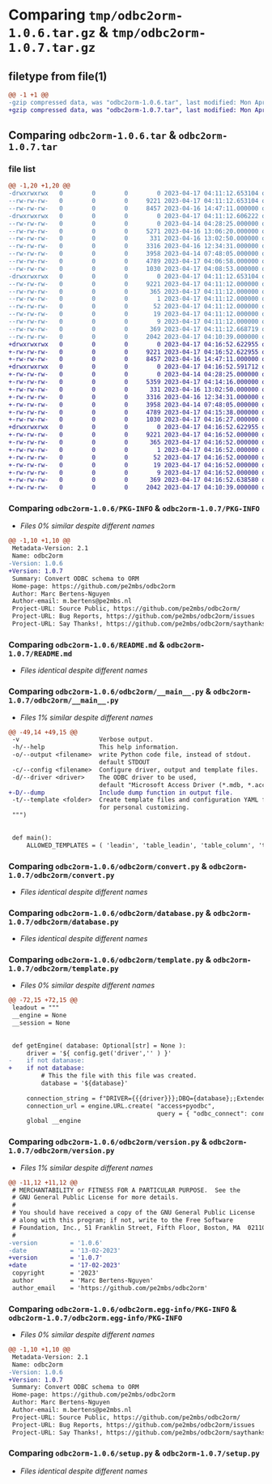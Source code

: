 # Comparing `tmp/odbc2orm-1.0.6.tar.gz` & `tmp/odbc2orm-1.0.7.tar.gz`

## filetype from file(1)

```diff
@@ -1 +1 @@
-gzip compressed data, was "odbc2orm-1.0.6.tar", last modified: Mon Apr 17 04:11:12 2023, max compression
+gzip compressed data, was "odbc2orm-1.0.7.tar", last modified: Mon Apr 17 04:16:52 2023, max compression
```

## Comparing `odbc2orm-1.0.6.tar` & `odbc2orm-1.0.7.tar`

### file list

```diff
@@ -1,20 +1,20 @@
-drwxrwxrwx   0        0        0        0 2023-04-17 04:11:12.653104 odbc2orm-1.0.6/
--rw-rw-rw-   0        0        0     9221 2023-04-17 04:11:12.653104 odbc2orm-1.0.6/PKG-INFO
--rw-rw-rw-   0        0        0     8457 2023-04-16 14:47:11.000000 odbc2orm-1.0.6/README.md
-drwxrwxrwx   0        0        0        0 2023-04-17 04:11:12.606222 odbc2orm-1.0.6/odbc2orm/
--rw-rw-rw-   0        0        0        0 2023-04-14 04:28:25.000000 odbc2orm-1.0.6/odbc2orm/__init__.py
--rw-rw-rw-   0        0        0     5271 2023-04-16 13:06:20.000000 odbc2orm-1.0.6/odbc2orm/__main__.py
--rw-rw-rw-   0        0        0      331 2023-04-16 13:02:50.000000 odbc2orm-1.0.6/odbc2orm/config.py
--rw-rw-rw-   0        0        0     3316 2023-04-16 12:34:31.000000 odbc2orm-1.0.6/odbc2orm/convert.py
--rw-rw-rw-   0        0        0     3958 2023-04-14 07:48:05.000000 odbc2orm-1.0.6/odbc2orm/database.py
--rw-rw-rw-   0        0        0     4789 2023-04-17 04:06:58.000000 odbc2orm-1.0.6/odbc2orm/template.py
--rw-rw-rw-   0        0        0     1030 2023-04-17 04:08:53.000000 odbc2orm-1.0.6/odbc2orm/version.py
-drwxrwxrwx   0        0        0        0 2023-04-17 04:11:12.653104 odbc2orm-1.0.6/odbc2orm.egg-info/
--rw-rw-rw-   0        0        0     9221 2023-04-17 04:11:12.000000 odbc2orm-1.0.6/odbc2orm.egg-info/PKG-INFO
--rw-rw-rw-   0        0        0      365 2023-04-17 04:11:12.000000 odbc2orm-1.0.6/odbc2orm.egg-info/SOURCES.txt
--rw-rw-rw-   0        0        0        1 2023-04-17 04:11:12.000000 odbc2orm-1.0.6/odbc2orm.egg-info/dependency_links.txt
--rw-rw-rw-   0        0        0       52 2023-04-17 04:11:12.000000 odbc2orm-1.0.6/odbc2orm.egg-info/entry_points.txt
--rw-rw-rw-   0        0        0       19 2023-04-17 04:11:12.000000 odbc2orm-1.0.6/odbc2orm.egg-info/requires.txt
--rw-rw-rw-   0        0        0        9 2023-04-17 04:11:12.000000 odbc2orm-1.0.6/odbc2orm.egg-info/top_level.txt
--rw-rw-rw-   0        0        0      369 2023-04-17 04:11:12.668719 odbc2orm-1.0.6/setup.cfg
--rw-rw-rw-   0        0        0     2042 2023-04-17 04:10:39.000000 odbc2orm-1.0.6/setup.py
+drwxrwxrwx   0        0        0        0 2023-04-17 04:16:52.622955 odbc2orm-1.0.7/
+-rw-rw-rw-   0        0        0     9221 2023-04-17 04:16:52.622955 odbc2orm-1.0.7/PKG-INFO
+-rw-rw-rw-   0        0        0     8457 2023-04-16 14:47:11.000000 odbc2orm-1.0.7/README.md
+drwxrwxrwx   0        0        0        0 2023-04-17 04:16:52.591712 odbc2orm-1.0.7/odbc2orm/
+-rw-rw-rw-   0        0        0        0 2023-04-14 04:28:25.000000 odbc2orm-1.0.7/odbc2orm/__init__.py
+-rw-rw-rw-   0        0        0     5359 2023-04-17 04:14:16.000000 odbc2orm-1.0.7/odbc2orm/__main__.py
+-rw-rw-rw-   0        0        0      331 2023-04-16 13:02:50.000000 odbc2orm-1.0.7/odbc2orm/config.py
+-rw-rw-rw-   0        0        0     3316 2023-04-16 12:34:31.000000 odbc2orm-1.0.7/odbc2orm/convert.py
+-rw-rw-rw-   0        0        0     3958 2023-04-14 07:48:05.000000 odbc2orm-1.0.7/odbc2orm/database.py
+-rw-rw-rw-   0        0        0     4789 2023-04-17 04:15:38.000000 odbc2orm-1.0.7/odbc2orm/template.py
+-rw-rw-rw-   0        0        0     1030 2023-04-17 04:16:27.000000 odbc2orm-1.0.7/odbc2orm/version.py
+drwxrwxrwx   0        0        0        0 2023-04-17 04:16:52.622955 odbc2orm-1.0.7/odbc2orm.egg-info/
+-rw-rw-rw-   0        0        0     9221 2023-04-17 04:16:52.000000 odbc2orm-1.0.7/odbc2orm.egg-info/PKG-INFO
+-rw-rw-rw-   0        0        0      365 2023-04-17 04:16:52.000000 odbc2orm-1.0.7/odbc2orm.egg-info/SOURCES.txt
+-rw-rw-rw-   0        0        0        1 2023-04-17 04:16:52.000000 odbc2orm-1.0.7/odbc2orm.egg-info/dependency_links.txt
+-rw-rw-rw-   0        0        0       52 2023-04-17 04:16:52.000000 odbc2orm-1.0.7/odbc2orm.egg-info/entry_points.txt
+-rw-rw-rw-   0        0        0       19 2023-04-17 04:16:52.000000 odbc2orm-1.0.7/odbc2orm.egg-info/requires.txt
+-rw-rw-rw-   0        0        0        9 2023-04-17 04:16:52.000000 odbc2orm-1.0.7/odbc2orm.egg-info/top_level.txt
+-rw-rw-rw-   0        0        0      369 2023-04-17 04:16:52.638580 odbc2orm-1.0.7/setup.cfg
+-rw-rw-rw-   0        0        0     2042 2023-04-17 04:10:39.000000 odbc2orm-1.0.7/setup.py
```

### Comparing `odbc2orm-1.0.6/PKG-INFO` & `odbc2orm-1.0.7/PKG-INFO`

 * *Files 0% similar despite different names*

```diff
@@ -1,10 +1,10 @@
 Metadata-Version: 2.1
 Name: odbc2orm
-Version: 1.0.6
+Version: 1.0.7
 Summary: Convert ODBC schema to ORM
 Home-page: https://github.com/pe2mbs/odbc2orm
 Author: Marc Bertens-Nguyen
 Author-email: m.bertens@pe2mbs.nl
 Project-URL: Source Public, https://github.com/pe2mbs/odbc2orm/
 Project-URL: Bug Reports, https://github.com/pe2mbs/odbc2orm/issues
 Project-URL: Say Thanks!, https://github.com/pe2mbs/odbc2orm/saythanks
```

### Comparing `odbc2orm-1.0.6/README.md` & `odbc2orm-1.0.7/README.md`

 * *Files identical despite different names*

### Comparing `odbc2orm-1.0.6/odbc2orm/__main__.py` & `odbc2orm-1.0.7/odbc2orm/__main__.py`

 * *Files 1% similar despite different names*

```diff
@@ -49,14 +49,15 @@
 -v                      Verbose output.
 -h/--help               This help information. 
 -o/--output <filename>  write Python code file, instead of stdout.
                         default STDOUT   
 -c/--config <filename>  Configure driver, output and template files.
 -d/--driver <driver>    The ODBC driver to be used,
                         default "Microsoft Access Driver (*.mdb, *.accdb)"
+-D/--dump               Include dump function in output file.                         
 -t/--template <folder>  Create template files and configuration YAML file
                         for personal customizing.                         
 """)
 
 
 def main():
     ALLOWED_TEMPLATES = ( 'leadin', 'table_leadin', 'table_column', 'table_leadout', 'leadout' )
```

### Comparing `odbc2orm-1.0.6/odbc2orm/convert.py` & `odbc2orm-1.0.7/odbc2orm/convert.py`

 * *Files identical despite different names*

### Comparing `odbc2orm-1.0.6/odbc2orm/database.py` & `odbc2orm-1.0.7/odbc2orm/database.py`

 * *Files identical despite different names*

### Comparing `odbc2orm-1.0.6/odbc2orm/template.py` & `odbc2orm-1.0.7/odbc2orm/template.py`

 * *Files 0% similar despite different names*

```diff
@@ -72,15 +72,15 @@
 leadout = """
 __engine = None
 __session = None
 
 
 def getEngine( database: Optional[str] = None ):
     driver = '${ config.get('driver','' ) }'
-    if not datanase:
+    if not database:
         # This the file with this file was created. 
         database = '${database}'
           
     connection_string = f"DRIVER={{{driver}}};DBQ={database};;ExtendedAnsiSQL=1;"
     connection_url = engine.URL.create( "access+pyodbc",
                                         query = { "odbc_connect": connection_string } )
     global __engine
```

### Comparing `odbc2orm-1.0.6/odbc2orm/version.py` & `odbc2orm-1.0.7/odbc2orm/version.py`

 * *Files 1% similar despite different names*

```diff
@@ -11,12 +11,12 @@
 # MERCHANTABILITY or FITNESS FOR A PARTICULAR PURPOSE.  See the
 # GNU General Public License for more details.
 #
 # You should have received a copy of the GNU General Public License
 # along with this program; if not, write to the Free Software
 # Foundation, Inc., 51 Franklin Street, Fifth Floor, Boston, MA  02110-1301, USA.
 #
-version         = '1.0.6'
-date            = '13-02-2023'
+version         = '1.0.7'
+date            = '17-02-2023'
 copyright       = '2023'
 author          = 'Marc Bertens-Nguyen'
 author_email    = 'https://github.com/pe2mbs/odbc2orm'
```

### Comparing `odbc2orm-1.0.6/odbc2orm.egg-info/PKG-INFO` & `odbc2orm-1.0.7/odbc2orm.egg-info/PKG-INFO`

 * *Files 0% similar despite different names*

```diff
@@ -1,10 +1,10 @@
 Metadata-Version: 2.1
 Name: odbc2orm
-Version: 1.0.6
+Version: 1.0.7
 Summary: Convert ODBC schema to ORM
 Home-page: https://github.com/pe2mbs/odbc2orm
 Author: Marc Bertens-Nguyen
 Author-email: m.bertens@pe2mbs.nl
 Project-URL: Source Public, https://github.com/pe2mbs/odbc2orm/
 Project-URL: Bug Reports, https://github.com/pe2mbs/odbc2orm/issues
 Project-URL: Say Thanks!, https://github.com/pe2mbs/odbc2orm/saythanks
```

### Comparing `odbc2orm-1.0.6/setup.py` & `odbc2orm-1.0.7/setup.py`

 * *Files identical despite different names*

